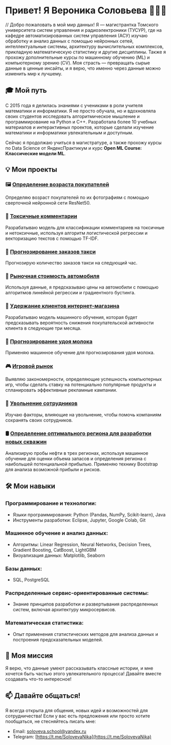 # Привет! Я Вероника Соловьева 👩‍💻✨

// Добро пожаловать в мой мир данных! Я — магистрантка Томского университета систем управления и радиоэлектроники (ТУСУР), где на кафедре автоматизированных систем управления (АСУ) изучаю обработку и анализ данных с помощью нейронных сетей, интеллектуальные системы, архитектуру вычислительных комплексов, прикладную математическую статистику и другие дисциплины. Также я прохожу дополнительные курсы по машинному обучению (ML) и компьютерному зрению (CV). Моя страсть — превращать сырые данные в ценные инсайты, и я верю, что именно через данные можно изменить мир к лучшему.

## 🎓 Мой путь

С 2015 года я делилась знаниями с учениками в роли учителя математики и информатики. Я не просто обучала, но и вдохновляла своих студентов исследовать алгоритмическое мышление и программирование на Python и C++. Разработала более 10 учебных материалов и интерактивных проектов, которые сделали изучение математики и информатики увлекательным и доступным.

Сейчас я продолжаю учиться в магистратуре, а также прохожу курсы по Data Science от ЯндексПрактикум и курс **Open ML Course: Классические модели ML**.

## 💡 Мои проекты

### 🖼️ [Определение возраста покупателей](https://github.com/soloveva-veronika/Age-determination)
Определяю возраст покупателей по их фотографиям с помощью  сверточной нейронной сети ResNet50.

### 🤬 [Токсичные комментарии](https://github.com/soloveva-veronika/toxic_comments)
Разрабатываю модель для классификации комментариев на токсичные и нетоксичные, используя алгоритм логистической регрессии и векторизацию текстов с помощью TF-IDF. 

### 🚖 [Прогнозирование заказов такси](https://github.com/soloveva-veronika/forecasting-taxi-orders)
Прогнозирую количество заказов такси на следующий час.

### 🚗 [Рыночная стоимость автомобиля](https://github.com/soloveva-veronika/the-market-value-of-the-car)
Используя данные, я предсказываю цены на автомобили с помощью алгоритмов линейной регрессии и градиентного бустинга.

### 🛒 [Удержание клиентов интернет-магазина](https://github.com/soloveva-veronika/customer-retention-in-the-online-store)
Разрабатываю модель машинного обучения, которая будет предсказывать вероятность снижения покупательской активности клиента в следующие три месяца.

### 🐄 [Прогнозирование удоя молока](https://github.com/soloveva-veronika/cows)
Применяю машинное обучение для прогнозирования удоя молока.

### 🎮 [Игровой рынок](https://github.com/soloveva-veronika/the-gaming-market)
Выявляю закономерности, определяющие успешность компьютерных игр, чтобы сделать ставку на потенциально популярные продукты и спланировать эффективные рекламные кампании.

### 👥 [Увольнение сотрудников](https://github.com/soloveva-veronika/dismissal-of-employees)
Изучаю факторы, влияющие на увольнение, чтобы помочь компаниям сохранять своих сотрудников.

### 🛢️ [Определение оптимального региона для разработки новых скважин](https://github.com/soloveva-veronika/wells)
Анализирую пробы нефти в трех регионах, используя машинное обучение для оценки объема запасов и определения региона с наибольшей потенциальной прибылью. Применяю технику Bootstrap для анализа возможной прибыли и рисков.


## 🛠️ Мои навыки

### Программирование и технологии:
- Языки программирования: Python (Pandas, NumPy, Scikit-learn), Java
- Инструменты разработки: Eclipse, Jupyter, Google Colab, Git

### Машинное обучение и анализ данных:
- Алгоритмы: Linear Regression, Neural Networks, Decision Trees, Gradient Boosting, CatBoost, LightGBM
- Визуализация данных: Matplotlib, Seaborn

### Базы данных:
- SQL, PostgreSQL

### Распределенные сервис-ориентированные системы:
- Знание принципов разработки и развертывания распределенных систем, включая архитектуру микросервисов.

### Математическая статистика:
- Опыт применения статистических методов для анализа данных и построения предсказательных моделей.

## 🌟 Моя миссия

Я верю, что данные умеют рассказывать классные истории, и мне хочется быть частью этого увлекательного процесса! Давайте вместе создавать что-то интересное!

## 📫 Давайте общаться!

Я всегда открыта для общения, новых идей и возможностей для сотрудничества! Если у вас есть предложения или просто хотите пообщаться, не стесняйтесь писать мне:

- Email: [soloveva.school@yandex.ru](mailto:soloveva.school@yandex.ru)
- Telegram: [https://t.me/SolovevaNika](https://t.me/SolovevaNika)
